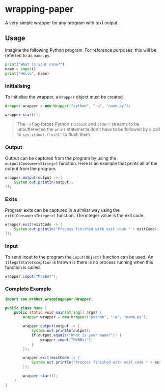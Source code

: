 # wrapping-paper
A very simple wrapper for any program with text output.

## Usage

Imagine the following Python program. For reference purposes, this will be referred to as `name.py`.

```python
print("What is your name?")
name = input()
print("Hello", name)
```

### Initialising

To initialise the wrapper, a `Wrapper` object must be created.

```java
Wrapper wrapper = new Wrapper("python", "-u", "name.py");

wrapper.start();
```

> The `-u` flag forces Python's `stdout` and `stderr` streams to be unbuffered so the `print` statements don't have to be followed by a call to `sys.stdout.flush()` to flush them

### Output

Output can be captured from the program by using the `output(Consumer<String>)` function. Here is an example that prints all of the output from the program.

```java
wrapper.output(output -> {
    System.out.println(output);
});
```

### Exits

Program exits can be captured in a similar way using the `exit(Consumer<Integer>)` function. The integer value is the exit code.

```java
wrapper.exit(exitCode -> {
    System.out.println("Process finished with exit code " + exitCode);
});
```

### Input

To send input to the program the `input(Object)` function can be used. An `IllegalStateException` is thrown is there is no process running when this function is called.

```java
wrapper.input("MrBBot");
```

### Complete Example

```java
import com.mrbbot.wrappingpaper.Wrapper;

public class Name {
    public static void main(String[] args) {
        Wrapper wrapper = new Wrapper("python", "-u", "name.py");

        wrapper.output(output -> {
            System.out.println(output);
            if(output.equals("What is your name?")) {
                wrapper.input("MrBBot");
            }
        });

        wrapper.exit(exitCode -> {
            System.out.println("Process finished with exit code " + exitCode);
        });

        wrapper.start();
    }
}
```
